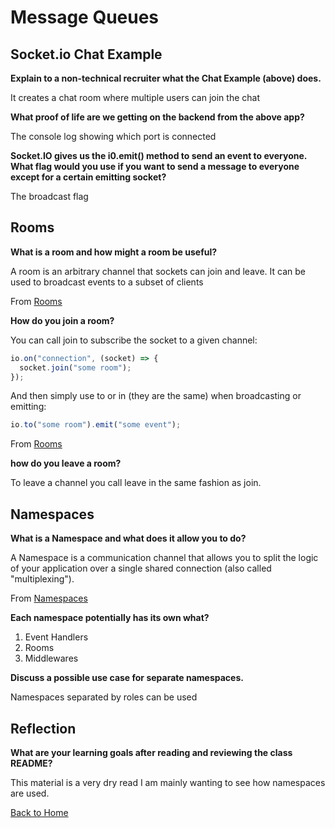 # Message Queues

## Socket.io Chat Example

**Explain to a non-technical recruiter what the Chat Example (above) does.**

It creates a chat room where multiple users can join the chat

**What proof of life are we getting on the backend from the above app?**

The console log showing which port is connected

**Socket.IO gives us the i0.emit() method to send an event to everyone. What flag would you use if you want to send a message to everyone except for a certain emitting socket?**

The broadcast flag

## Rooms

**What is a room and how might a room be useful?**

A room is an arbitrary channel that sockets can join and leave. It can be used to broadcast events to a subset of clients

From [Rooms](https://socket.io/docs/v4/rooms)

**How do you join a room?**

You can call join to subscribe the socket to a given channel:

``` Javascript
io.on("connection", (socket) => {
  socket.join("some room");
});
```

And then simply use to or in (they are the same) when broadcasting or emitting:

``` Javascript
io.to("some room").emit("some event");
```

From [Rooms](https://socket.io/docs/v4/rooms)

**how do you leave a room?**

To leave a channel you call leave in the same fashion as join.

## Namespaces

**What is a Namespace and what does it allow you to do?**

A Namespace is a communication channel that allows you to split the logic of your application over a single shared connection (also called "multiplexing").

From [Namespaces](https://socket.io/docs/v4/namespaces/)

**Each namespace potentially has its own what?**

1. Event Handlers
2. Rooms
3. Middlewares

**Discuss a possible use case for separate namespaces.**

Namespaces separated by roles can be used

## Reflection

**What are your learning goals after reading and reviewing the class README?**

This material is a very dry read I am mainly wanting to see how namespaces are used.

[Back to Home](../README.md)
